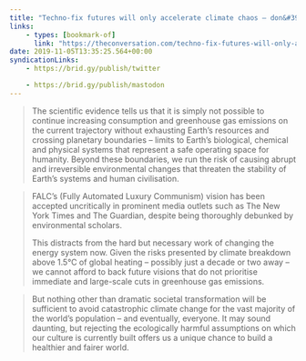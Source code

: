 ```yaml
---
title: "Techno-fix futures will only accelerate climate chaos – don&#39;t believe the hype"
links:
    - types: [bookmark-of]
      link: "https://theconversation.com/techno-fix-futures-will-only-accelerate-climate-chaos-dont-believe-the-hype-125678"
date: 2019-11-05T13:35:25.564+00:00
syndicationLinks:
    - https://brid.gy/publish/twitter

    - https://brid.gy/publish/mastodon
---
```


<blockquote><p>The scientific evidence tells us that it is simply not possible to continue increasing consumption and greenhouse gas emissions on the current trajectory without exhausting Earth’s resources and crossing planetary boundaries – limits to Earth’s biological, chemical and physical systems that represent a safe operating space for humanity. Beyond these boundaries, we run the risk of causing abrupt and irreversible environmental changes that threaten the stability of Earth’s systems and human civilisation.</p></blockquote>

<blockquote><p>FALC’s (Fully Automated Luxury Communism) vision has been accepted uncritically in prominent media outlets such as The New York Times and The Guardian, despite being thoroughly debunked by environmental scholars.</p>

<p>This distracts from the hard but necessary work of changing the energy system now. Given the risks presented by climate breakdown above 1.5℃ of global heating – possibly just a decade or two away – we cannot afford to back future visions that do not prioritise immediate and large-scale cuts in greenhouse gas emissions.</p></blockquote>

<blockquote><p>But nothing other than dramatic societal transformation will be sufficient to avoid catastrophic climate change for the vast majority of the world’s population – and eventually, everyone. It may sound daunting, but rejecting the ecologically harmful assumptions on which our culture is currently built offers us a unique chance to build a healthier and fairer world.</p></blockquote>
